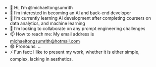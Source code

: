 - 👋 Hi, I’m @michaeltongsumrith
- 👀 I’m interested in becoming an AI and back-end developer
- 🌱 I’m currently learning AI development after completing coursers on data analytics, and machine learning
- 💞️ I’m looking to collaborate on any prompt engineering challenges
- 📫 How to reach me: My email address is michaeltongsumrith@hotmail.com
- 😄 Pronouns: ...
- ⚡ Fun fact: I like to present my work, whether it is either simple, complex, lacking in aesthetics. 

<!---
michaeltongsumrith/michaeltongsumrith is a ✨ special ✨ repository because its `README.md` (this file) appears on your GitHub profile.
You can click the Preview link to take a look at your changes.
--->

